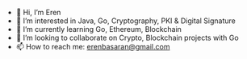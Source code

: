 - 👋 Hi, I’m Eren
- 👀 I’m interested in Java, Go, Cryptography, PKI & Digital Signature
- 🌱 I’m currently learning Go, Ethereum, Blockchain
- 💞️ I’m looking to collaborate on Crypto, Blockchain projects with Go
- 📫 How to reach me: erenbasaran@gmail.com
